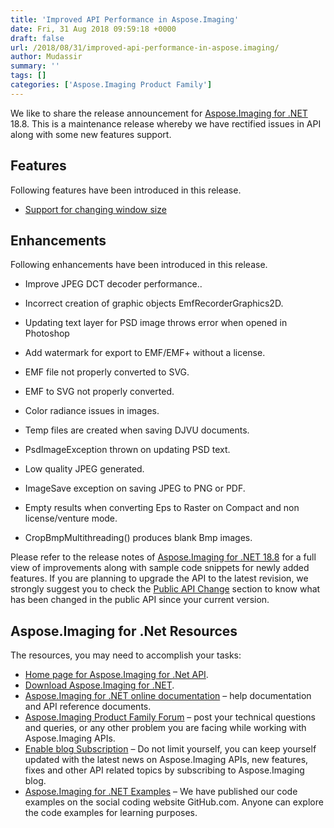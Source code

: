 ```yaml
---
title: 'Improved API Performance in Aspose.Imaging'
date: Fri, 31 Aug 2018 09:59:18 +0000
draft: false
url: /2018/08/31/improved-api-performance-in-aspose.imaging/
author: Mudassir
summary: ''
tags: []
categories: ['Aspose.Imaging Product Family']
---
```


We like to share the release announcement for [Aspose.Imaging for .NET][1] 18.8. This is a maintenance release whereby we have rectified issues in API along with some new features support.

## Features

Following features have been introduced in this release.

*   [Support for changing window size][2]

## Enhancements

Following enhancements have been introduced in this release.

*   Improve JPEG DCT decoder performance..
*   Incorrect creation of graphic objects EmfRecorderGraphics2D.
*   Updating text layer for PSD image throws error when opened in Photoshop
    
*   Add watermark for export to EMF/EMF+ without a license.
    
*   EMF file not properly converted to SVG.
*   EMF to SVG not properly converted.
*   Color radiance issues in images.
*   Temp files are created when saving DJVU documents.
*   PsdImageException thrown on updating PSD text.
*   Low quality JPEG generated.
*   ImageSave exception on saving JPEG to PNG or PDF.
*   Empty results when converting Eps to Raster on Compact and non license/venture mode.
*   CropBmpMultithreading() produces blank Bmp images.

Please refer to the release notes of [Aspose.Imaging for .NET 18.8][3] for a full view of improvements along with sample code snippets for newly added features. If you are planning to upgrade the API to the latest revision, we strongly suggest you to check the [Public API Change][4] section to know what has been changed in the public API since your current version.

## Aspose.Imaging for .Net Resources

The resources, you may need to accomplish your tasks:

*   [Home page for Aspose.Imaging for .Net API][5].
*   [Download Aspose.Imaging for .NET][6].
*   [Aspose.Imaging for .NET online documentation][7] – help documentation and API reference documents.
*   [Aspose.Imaging Product Family Forum][8] – post your technical questions and queries, or any other problem you are facing while working with Aspose.Imaging APIs.
*   [Enable blog Subscription][9] – Do not limit yourself, you can keep yourself updated with the latest news on Aspose.Imaging APIs, new features, fixes and other API related topics by subscribing to Aspose.Imaging blog.
*   [Aspose.Imaging for .NET Examples][10] – We have published our code examples on the social coding website GitHub.com. Anyone can explore the code examples for learning purposes.




[1]: https://products.aspose.com/imaging/net
[2]: https://docs.aspose.com/display/imagingnet/Modifying+Images#ModifyingImages-SupportForChangeWindowSize
[3]: https://docs.aspose.com/display/imagingnet/Aspose.Imaging+for+.NET+18.8+-+Release+Notes
[4]: https://docs.aspose.com/display/imagingnet/Aspose.Imaging+for+.NET+18.8+-+Release+Notes "Public API Changes"
[5]: https://products.aspose.com/imaging/net
[6]: https://downloads.aspose.com/imaging/net
[7]: https://docs.aspose.com/display/imagingnet/Home
[8]: https://forum.aspose.com/c/imaging
[9]: https://blog.aspose.com/category/aspose-products/aspose.imaging-product-family/
[10]: https://github.com/aspose-imaging/Aspose.Imaging-for-.NET




